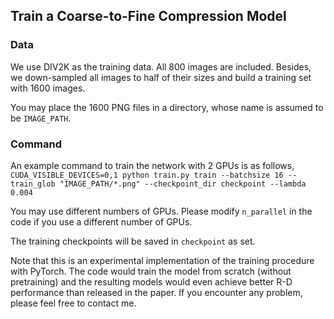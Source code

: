 ## Train a Coarse-to-Fine Compression Model

### Data
We use DIV2K as the training data. All 800 images are included. Besides, we down-sampled all images to half of their sizes and build a training set with 1600 images.

You may place the 1600 PNG files in a directory, whose name is assumed to be ```IMAGE_PATH```.

### Command
An example command to train the network with 2 GPUs is as follows,
```CUDA_VISIBLE_DEVICES=0,1 python train.py train --batchsize 16 --train_glob "IMAGE_PATH/*.png" --checkpoint_dir checkpoint --lambda 0.004```

You may use different numbers of GPUs. Please modify ```n_parallel``` in the code if you use a different number of GPUs.

The training checkpoints will be saved in ```checkpoint``` as set.

Note that this is an experimental implementation of the training procedure with PyTorch. The code would train the model from scratch (without pretraining) and the resulting models would even achieve better R-D performance than released in the paper. If you encounter any problem, please feel free to contact me.
